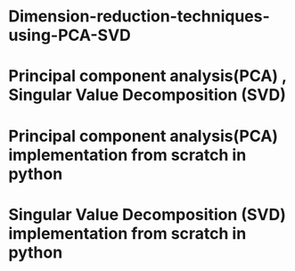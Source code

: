 # Dimension-reduction-techniques-using-PCA-SVD
# Principal component analysis(PCA) , Singular Value Decomposition (SVD)

# Principal component analysis(PCA) implementation from scratch in python
# Singular Value Decomposition (SVD) implementation from scratch in python
